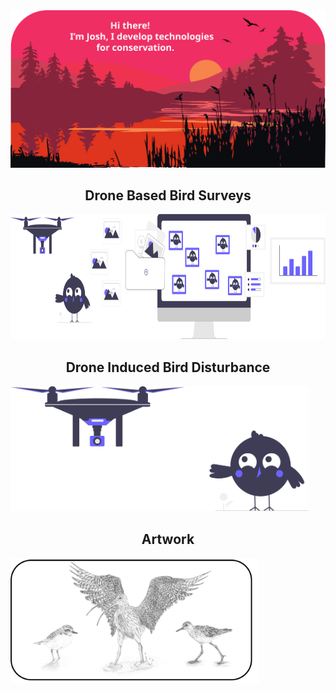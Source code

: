 <!--  https://joshwilson-dev.github.io/portfolio/  -->
<a align="center">
    <img src="https://github.com/joshwilson-dev/joshwilson-dev/blob/main/images/header.svg" />
</a align="center">

<h2 align="center">Drone Based Bird Surveys</h2>
<a href="https://joshwilson-dev.github.io/drone-based-bird-surveys/">
    <img src="https://github.com/joshwilson-dev/joshwilson-dev/blob/main/images/survey.svg" height="200">
</a>

<h2 align="center">Drone Induced Bird Disturbance</h2>
<a align="center" href="https://github.com/joshwilson-dev/drone-induced-bird-disturbance">
    <img src="https://github.com/joshwilson-dev/joshwilson-dev/blob/main/images/disturbance.svg" height="200">
</a align="center">

<h2 align="center">Artwork</h2>
<a href="https://github.com/joshwilson-dev">
    <img src="https://github.com/joshwilson-dev/joshwilson-dev/blob/main/images/drawings.svg" height="200">
</a>